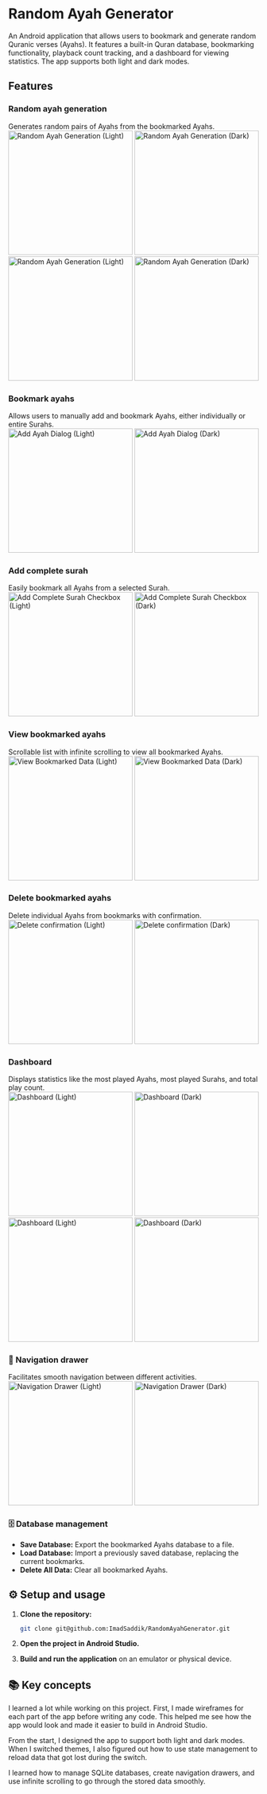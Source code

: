 # Random Ayah Generator

An Android application that allows users to bookmark and generate random Quranic verses (Ayahs). It features a built-in Quran database, bookmarking functionality, playback count tracking, and a dashboard for viewing statistics. The app supports both light and dark modes.

## Features

### Random ayah generation

Generates random pairs of Ayahs from the bookmarked Ayahs.  
<img src="screenshots/random_ayah_home_light.jpg" alt="Random Ayah Generation (Light)" width="250"/> <img src="screenshots/random_ayah_home_dark.jpg" alt="Random Ayah Generation (Dark)" width="250"/>
<img src="screenshots/generated_pair_light.jpg" alt="Random Ayah Generation (Light)" width="250"/> <img src="screenshots/generated_pair_dark.jpg" alt="Random Ayah Generation (Dark)" width="250"/>

### Bookmark ayahs

Allows users to manually add and bookmark Ayahs, either individually or entire Surahs.  
<img src="screenshots/add_ayah_dialog_light.jpg" alt="Add Ayah Dialog (Light)" width="250"/> <img src="screenshots/add_ayah_dialog_dark.jpg" alt="Add Ayah Dialog (Dark)" width="250"/>

### Add complete surah

Easily bookmark all Ayahs from a selected Surah.  
<img src="screenshots/add_complete_surah_light.jpg" alt="Add Complete Surah Checkbox (Light)" width="250"/> <img src="screenshots/add_complete_surah_dark.jpg" alt="Add Complete Surah Checkbox (Dark)" width="250"/>

### View bookmarked ayahs

Scrollable list with infinite scrolling to view all bookmarked Ayahs.  
<img src="screenshots/view_data_light.jpg" alt="View Bookmarked Data (Light)" width="250"/> <img src="screenshots/view_data_dark.jpg" alt="View Bookmarked Data (Dark)" width="250"/>

### Delete bookmarked ayahs

Delete individual Ayahs from bookmarks with confirmation.  
<img src="screenshots/delete_ayah_light.jpg" alt="Delete confirmation (Light)" width="250"/> <img src="screenshots/delete_ayah_dark.jpg" alt="Delete confirmation (Dark)" width="250"/>

### Dashboard

Displays statistics like the most played Ayahs, most played Surahs, and total play count.  
<img src="screenshots/dashboard_light_1.jpg" alt="Dashboard (Light)" width="250"/> <img src="screenshots/dashboard_dark_1.jpg" alt="Dashboard (Dark)" width="250"/>
<img src="screenshots/dashboard_light_2.jpg" alt="Dashboard (Light)" width="250"/> <img src="screenshots/dashboard_dark_2.jpg" alt="Dashboard (Dark)" width="250"/>

### 📂 Navigation drawer

Facilitates smooth navigation between different activities.  
<img src="screenshots/navigation_drawer_light.jpg" alt="Navigation Drawer (Light)" width="250"/> <img src="screenshots/navigation_drawer_dark.jpg" alt="Navigation Drawer (Dark)" width="250"/>

### 🗄️ Database management

- **Save Database:** Export the bookmarked Ayahs database to a file.  
- **Load Database:** Import a previously saved database, replacing the current bookmarks.  
- **Delete All Data:** Clear all bookmarked Ayahs.

## ⚙️ Setup and usage

1. **Clone the repository:**

   ```bash
   git clone git@github.com:ImadSaddik/RandomAyahGenerator.git
   ```

2. **Open the project in Android Studio.**

3. **Build and run the application** on an emulator or physical device.

## 📚 Key concepts

I learned a lot while working on this project. First, I made wireframes for each part of the app before writing any code. This helped me see how the app would look and made it easier to build in Android Studio.  

From the start, I designed the app to support both light and dark modes. When I switched themes, I also figured out how to use state management to reload data that got lost during the switch.  

I learned how to manage SQLite databases, create navigation drawers, and use infinite scrolling to go through the stored data smoothly.  
